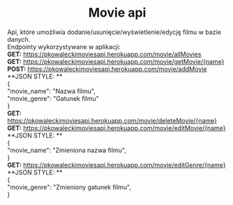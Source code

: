# <center>Movie api</center>
Api, które umożliwia dodanie/usunięcie/wyświetlenie/edycję filmu w bazie danych.<br>
Endpointy wykorzystywane w aplikacji:<br>
**GET:** https://pkowaleckimoviesapi.herokuapp.com/movie/allMovies <br>
**GET:** https://pkowaleckimoviesapi.herokuapp.com/movie/getMovie/{name} <br>
**POST:** https://pkowaleckimoviesapi.herokuapp.com/movie/addMovie <br>
**JSON STYLE: **<br>
{<br>
"movie_name": "Nazwa filmu",<br>
"movie_genre": "Gatunek filmu"<br>
}<br>
**GET:** https://pkowaleckimoviesapi.herokuapp.com/movie/deleteMovie/{name} <br>
**GET:** https://pkowaleckimoviesapi.herokuapp.com/movie/editMovie/{name} <br>
**JSON STYLE: **<br>
{<br>
"movie_name": "Zmieniona nazwa filmu",<br>
}<br>
**GET:** https://pkowaleckimoviesapi.herokuapp.com/movie/editGenre/{name} <br>
**JSON STYLE: **<br>
{<br>
"movie_genre": "Zmieniony gatunek filmu",<br>
}<br>
